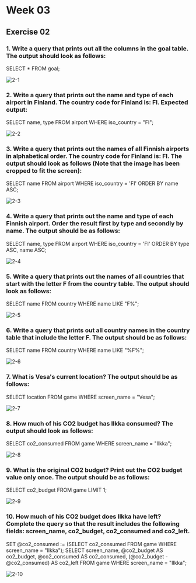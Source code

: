 # Week 03

## Exercise 02
### 1. Write a query that prints out all the columns in the goal table. The output should look as follows: <br>
SELECT * FROM goal;

![2-1](https://github.com/user-attachments/assets/aa0eaa24-873f-48b4-ab9b-5bbf9a4afea6)

### 2. Write a query that prints out the name and type of each airport in Finland. The country code for Finland is: FI. Expected output: <br>
SELECT name, type FROM airport WHERE iso_country = "FI";

![2-2](https://github.com/user-attachments/assets/2af79838-d47c-4cd3-845d-d514a31aa2e9)


### 3. Write a query that prints out the names of all Finnish airports in alphabetical order. The country code for Finland is: FI. The output should look as follows (Note that the image has been cropped to fit the screen): <br>
SELECT name FROM airport WHERE iso_country = 'FI' ORDER BY name ASC;

![2-3](https://github.com/user-attachments/assets/5c516cc9-de69-4fe0-8292-f6491828187a)


### 4. Write a query that prints out the name and type of each Finnish airport. Order the result first by type and secondly by name. The output should be as follows: <br>
SELECT name, type FROM airport WHERE iso_country = 'FI' ORDER BY type ASC, name ASC;

![2-4](https://github.com/user-attachments/assets/a08b0fbb-980f-4b63-ad85-190baec03627)


### 5. Write a query that prints out the names of all countries that start with the letter F from the country table. The output should look as follows: <br>
SELECT name FROM country WHERE name LIKE "F%";

![2-5](https://github.com/user-attachments/assets/b498cce8-443d-46c8-b7e6-af58ee299724)


### 6. Write a query that prints out all country names in the country table that include the letter F. The output should be as follows: <br>
SELECT name FROM country WHERE name LIKE "%F%";

![2-6](https://github.com/user-attachments/assets/c1b69b19-0cb6-44c7-99a1-0c4de395caf8)


### 7. What is Vesa's current location? The output should be as follows: <br>
SELECT location FROM game WHERE screen_name = "Vesa";

![2-7](https://github.com/user-attachments/assets/805ae053-e14e-49e3-8fea-23555d7be6b5)


### 8. How much of his CO2 budget has Ilkka consumed? The output should look as follows: <br>
SELECT co2_consumed FROM game WHERE screen_name = "Ilkka";

![2-8](https://github.com/user-attachments/assets/34f2e0cf-558d-4edd-b51b-46a50032e8bf)


### 9. What is the original CO2 budget? Print out the CO2 budget value only once. The output should be as follows: <br>
SELECT co2_budget FROM game LIMIT 1;

![2-9](https://github.com/user-attachments/assets/73444b57-1c4a-4e57-af0c-f1ba19df4b89)


### 10. How much of his CO2 budget does Ilkka have left? Complete the query so that the result includes the following fields: screen_name, co2_budget, co2_consumed and co2_left. <br>
SET @co2_consumed := (SELECT co2_consumed FROM game WHERE screen_name = "Ilkka"); SELECT screen_name, @co2_budget AS co2_budget, @co2_consumed AS co2_consumed, (@co2_budget - @co2_consumed) AS co2_left FROM game WHERE screen_name = "Ilkka";

![2-10](https://github.com/user-attachments/assets/3626f798-d6f6-4192-9c00-9cd8d84df2a3)








